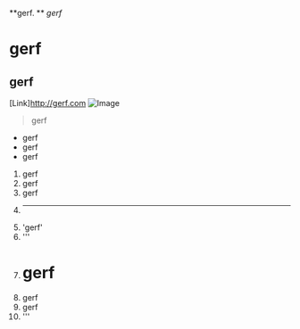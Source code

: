**gerf.
**
_gerf_
# gerf
## gerf
[Link]http://gerf.com
![Image](http://url/gerf.png)
> gerf
* gerf
* gerf
* gerf
1. gerf
2. gerf
3. gerf
4. ---
5. 'gerf'
6. '''
7. # gerf
8. gerf
9. gerf
10. '''
